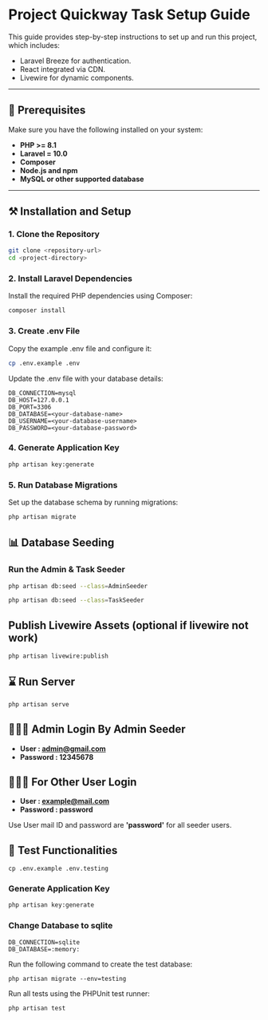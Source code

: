 # Project **Quickway Task** Setup Guide

This guide provides step-by-step instructions to set up and run this project, which includes:

- Laravel Breeze for authentication.
- React integrated via CDN.
- Livewire for dynamic components.

---

## 📝 Prerequisites

Make sure you have the following installed on your system:

- **PHP >= 8.1**
- **Laravel = 10.0**
- **Composer**
- **Node.js and npm**
- **MySQL or other supported database**

---

## ⚒️ Installation and Setup

### 1. Clone the Repository

```bash
git clone <repository-url>
cd <project-directory>
```

### 2. Install Laravel Dependencies 
Install the required PHP dependencies using Composer:
```bash
composer install
```


### 3. Create .env File
Copy the example .env file and configure it:
```bash
cp .env.example .env
```
Update the .env file with your database details:
```
DB_CONNECTION=mysql
DB_HOST=127.0.0.1
DB_PORT=3306
DB_DATABASE=<your-database-name>
DB_USERNAME=<your-database-username>
DB_PASSWORD=<your-database-password>
```
### 4. Generate Application Key
```bash
php artisan key:generate
```

### 5. Run Database Migrations
Set up the database schema by running migrations:
```bash
php artisan migrate
```


## 📊 Database Seeding

### Run the Admin & Task Seeder

```bash
php artisan db:seed --class=AdminSeeder

php artisan db:seed --class=TaskSeeder
```

## Publish Livewire Assets (optional if livewire not work)
```bash
php artisan livewire:publish
```

## ⌛️ Run Server
```bash
php artisan serve
```

## 🧑🏻‍💻 Admin Login By Admin Seeder
- **User : admin@gmail.com**
- **Password : 12345678**

## 🧑🏻‍💻 For Other User Login 
- **User : example@mail.com**
- **Password : password**

Use User mail ID and password are **'password'** for all seeder users.


## 🧪 Test Functionalities
```
cp .env.example .env.testing
```
### Generate Application Key
```bash
php artisan key:generate
```
### Change Database to sqlite
```
DB_CONNECTION=sqlite
DB_DATABASE=:memory:
```

Run the following command to create the test database:
```
php artisan migrate --env=testing
```

Run all tests using the PHPUnit test runner:
```
php artisan test
```